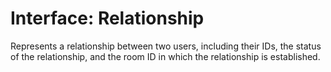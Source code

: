 # Interface: Relationship

Represents a relationship between two users, including their IDs, the status of the relationship, and the room ID in which the relationship is established.
